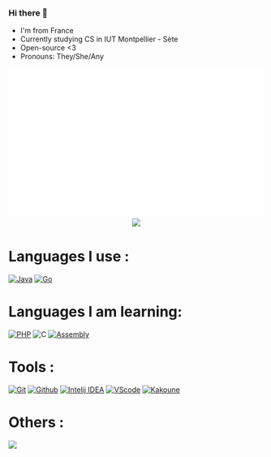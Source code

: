 ### Hi there 👋

- I'm from France
- Currently studying CS in IUT Montpellier - Sète
- Open-source <3
- Pronouns: They/She/Any

<div align="center">
  
  <a href="https://github.com/jstrieb/github-stats">![](https://github.com/SRAZKVT/github-stats/blob/master/generated/overview.svg) <br></a>
  <a href="https://github.com/anuraghazra/github-readme-stats"><img src="https://github-readme-stats.vercel.app/api/top-langs/?username=SRAZKVT&hide=python,latte&layout=compact"></a>
</div>

# Languages I use :
<a href="https://openjdk.java.net/">![Java](https://img.shields.io/badge/Java-d65d0e?style=for-the-badge&logo=java&logoColor=white)</a>
<a href="https://go.dev/">![Go](https://img.shields.io/badge/Go-00ADD8?style=for-the-badge&logo=go&logoColor=white)</a>

# Languages I am learning:
<a href="https://www.php.net/">![PHP](https://img.shields.io/badge/PHP-4f5d95?style=for-the-badge&logo=php&logoColor=white)</a>
![C](https://img.shields.io/badge/C-555555?style=for-the-badge&logo=c&logoColor=white)
<a href="https://nasm.us">![Assembly](https://img.shields.io/badge/Assembly-6e4c13?style=for-the-badge&logo=asm&logoColor=white)</a>


# Tools :
<a href="https://git-scm.com/">![Git](https://img.shields.io/badge/Git-orange?style=for-the-badge&logo=Git&logoColor=white)</a>
<a href="https://github.com/">![Github](https://img.shields.io/badge/Github-gray?style=for-the-badge&logo=Github&logoColor=white)</a>
<a href="https://www.jetbrains.com/idea/">![Intelij IDEA](https://img.shields.io/badge/Intelij-ff0066?style=for-the-badge&logo=IntelliJ-IDEA&logoColor=white)</a>
<a href="https://code.visualstudio.com/">![VScode](https://img.shields.io/badge/VScode-0084e0?style=for-the-badge&logo=visualstudiocode&logoColor=white)</a>
<a href="https://kakoune.org/">![Kakoune](https://img.shields.io/badge/Kakoune-6f8042?style=for-the-badge&logo=kakoune&logoColor=white)</a>

# Others :
<a href="https://voidlinux.org">![](https://img.shields.io/badge/Void_Linux-295340?style=for-the-badge&logo=linux&logoColor=white)</a>

